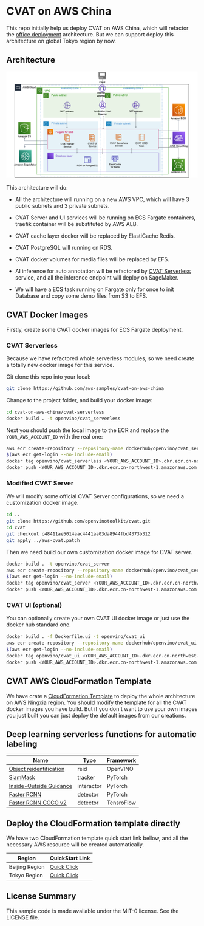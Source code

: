 # CVAT on AWS China

This repo initially help us deploy CVAT on AWS China, which will refactor the [office deployment](https://openvinotoolkit.github.io/cvat/docs/administration/basics/installation/) architecture. But we can support deploy this architecture on global Tokyo region by now.

## Architecture

![Arch](images/Arch.png)


This architecture will do:

- All the architecture will running on a new AWS VPC, which will have 3 public subnets and 3 private subnets.

- CVAT Server and UI services will be running on ECS Fargate containers, traefik container will be substituted by AWS ALB.

- CVAT cache layer docker will be replaced by ElastiCache Redis.

- CVAT PostgreSQL will running on RDS.

- CVAT docker volumes for media files will be replaced by EFS.

- AI inference for auto annotation will be refactored by [CVAT Serverless](cvat-serverless/) service, and all the inference endpoint will deploy on SageMaker.

- We will have a ECS task running on Fargate only for once to init Database and copy some demo files from S3 to EFS.

## CVAT Docker Images
Firstly, create some CVAT docker images for ECS Fargate deployment.

### CVAT Serverless
Because we have refactored whole serverless modules, so we need create a totally new docker image for this service.

Git clone this repo into your local:
```bash
git clone https://github.com/aws-samples/cvat-on-aws-china
```
Change to the project folder, and build your docker image:
```bash
cd cvat-on-aws-china/cvat-serverless
docker build . -t openvino/cvat_serverless
```
Next you should push the local image to the ECR and replace the `YOUR_AWS_ACCOUNT_ID` with the real one:
```bash
aws ecr create-repository --repository-name dockerhub/openvino/cvat_serverless
$(aws ecr get-login --no-include-email)
docker tag openvino/cvat_serverless <YOUR_AWS_ACCOUNT_ID>.dkr.ecr.cn-northwest-1.amazonaws.com.cn/dockerhub/openvino/cvat_serverless
docker push <YOUR_AWS_ACCOUNT_ID>.dkr.ecr.cn-northwest-1.amazonaws.com.cn/dockerhub/openvino/cvat_serverless
```

### Modified CVAT Server
We will modify some official CVAT Server configurations, so we need a customization docker image.

```bash
cd ..
git clone https://github.com/openvinotoolkit/cvat.git
cd cvat
git checkout c48411ae5014aac4441aa03da8944fbd4373b312
git apply ../aws-cvat.patch
```
Then we need build our own customization docker image for CVAT server.

```bash
docker build . -t openvino/cvat_server
aws ecr create-repository --repository-name dockerhub/openvino/cvat_server
$(aws ecr get-login --no-include-email)
docker tag openvino/cvat_server <YOUR_AWS_ACCOUNT_ID>.dkr.ecr.cn-northwest-1.amazonaws.com.cn/dockerhub/openvino/cvat_server
docker push <YOUR_AWS_ACCOUNT_ID>.dkr.ecr.cn-northwest-1.amazonaws.com.cn/dockerhub/openvino/cvat_server
```

### CVAT UI (optional)

You can optionally create your own CVAT UI docker image or just use the docker hub standard one.
```bash
docker build . -f Dockerfile.ui -t openvino/cvat_ui
aws ecr create-repository --repository-name dockerhub/openvino/cvat_ui
$(aws ecr get-login --no-include-email)
docker tag openvino/cvat_ui <YOUR_AWS_ACCOUNT_ID>.dkr.ecr.cn-northwest-1.amazonaws.com.cn/dockerhub/openvino/cvat_ui
docker push <YOUR_AWS_ACCOUNT_ID>.dkr.ecr.cn-northwest-1.amazonaws.com.cn/dockerhub/openvino/cvat_ui
```

## CVAT AWS CloudFormation Template

We have crate a [CloudFormation Template](cvat-aws-all.yaml) to deploy the whole architecture on AWS Ningxia region. You should modify the template for all the CVAT docker images you have build. But if you don't want to use your own images you just built you can just deploy the default images from our creations.

## Deep learning serverless functions for automatic labeling

<!--lint disable maximum-line-length-->

| Name                                                                                                    | Type       | Framework  |
| ------------------------------------------------------------------------------------------------------- | ---------- | ---------- |
| [Object reidentification](cvat-serverless/functions/endpoints/openvino_reidentification.py)            | reid       | OpenVINO   |
| [SiamMask](cvat-serverless/functions/endpoints/foolwood_siammask.py)                                   | tracker    | PyTorch    |
| [Inside-Outside Guidance](cvat-serverless/functions/endpoints/shiyinzhang_iog.py)                     | interactor | PyTorch    |
| [Faster RCNN](cvat-serverless/functions/endpoints/pth_rcnn.py)                                         | detector   | PyTorch    |
| [Faster RCNN COCO v2](cvat-serverless/functions/endpoints/tf_rcnn.py)                                  | detector   | TensroFlow |

<!--lint enable maximum-line-length-->

## Deploy the CloudFormation template directly
We have two CloudFormation template quick start link bellow, and all the necessary AWS resource will be created automatically.

| Region | QuickStart Link  |
| -------|------------------|
|Beijing Region | [Quick Click](https://console.amazonaws.cn/cloudformation/home?#/stacks/quickcreate?templateUrl=https://cvat-quickstart.s3.cn-northwest-1.amazonaws.com.cn/latest/cvat-aws-all.yaml) |
|Tokyo Region | [Quick Click](https://console.aws.amazon.com/cloudformation/home#/stacks/quickcreate?templateUrl=https://cvat-aws.s3.ap-northeast-1.amazonaws.com/cvat-aws-ap-northeast-1-all.yaml) |
<!--lint disable maximum-line-length-->

<!--lint enable maximum-line-length-->
## License Summary
This sample code is made available under the MIT-0 license. See the LICENSE file.